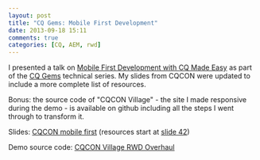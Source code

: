 ```yaml
---
layout: post
title: "CQ Gems: Mobile First Development"
date: 2013-09-18 15:11
comments: true
categories: [CQ, AEM, rwd]
---
```

I presented a talk on [Mobile First Development with CQ Made Easy](http://dev.day.com/content/ddc/en/gems/mobile-first-development-with-cq-made-easy0.html) as part of the [CQ Gems](http://dev.day.com/gems) technical series. My slides from CQCON were updated to include a more complete list of resources. 

Bonus: the source code of "CQCON Village" - the site I made responsive during the demo - is available on github including all the steps I went through to transform it.

<!-- more -->

Slides: [CQCON mobile first](/assets/cqcon-mobile-first/) (resources start at [slide 42](/assets/cqcon-mobile-first/#/42))

Demo source code: [CQCON Village RWD Overhaul](https://github.com/blefebvre/cqcon-rwd-demo)